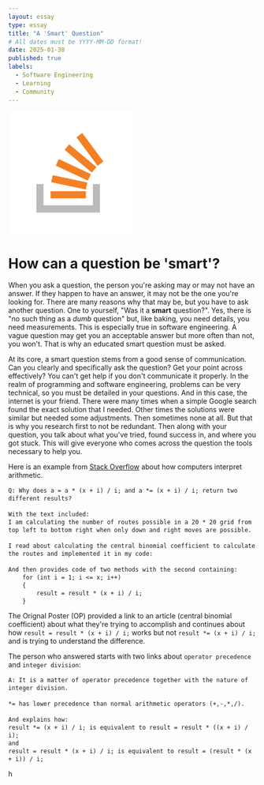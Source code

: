 ```yaml
---
layout: essay
type: essay
title: "A 'Smart' Question"
# All dates must be YYYY-MM-DD format!
date: 2025-01-30
published: true
labels:
  - Software Engineering
  - Learning
  - Community
---
```


<img width="250px" class="rounded float-start pe-4" src="../img/reflec-smartQs/stackOverflow_essayPic.png">


# How can a question be 'smart'?
When you ask a question, the person you're asking may or may not have an answer. If they happen to have an answer, it may not be the one you're looking for. There are many reasons why that may be, but you have to ask another question. One to yourself, "Was it a **smart** question?". Yes, there is "no such thing as a *dumb* question" but, like baking, you need details, you need measurements. This is especially true in software engineering. A vague question may get you an acceptable answer but more often than not, you won't. That is why an educated smart question must be asked. 

At its core, a smart question stems from a good sense of communication. Can you clearly and specifically ask the question? Get your point across effectively? You can't get help if you don't communicate it properly. In the realm of programming and software engineering, problems can be very technical, so you must be detailed in your questions. And in this case, the internet is your friend. There were many times when a simple Google search found the exact solution that I needed. Other times the solutions were similar but needed some adjustments. Then sometimes none at all. But that is why you research first to not be redundant. Then along with your question, you talk about what you've tried, found success in, and where you got stuck. This will give everyone who comes across the question the tools necessary to help you. 

Here is an example from [Stack Overflow](https://stackoverflow.com/questions/79347608/why-does-a-a-x-i-i-and-a-x-i-i-return-two-different-results) about how computers interpret arithmetic.  
```
Q: Why does a = a * (x + i) / i; and a *= (x + i) / i; return two different results?

With the text included:
I am calculating the number of routes possible in a 20 * 20 grid from top left to bottom right when only down and right moves are possible.

I read about calculating the central binomial coefficient to calculate the routes and implemented it in my code:

And then provides code of two methods with the second containing:
    for (int i = 1; i <= x; i++)
    {
        result = result * (x + i) / i;
    }
```
The Orignal Poster (OP) provided a link to an article (central binomial coefficient) about what they're trying to accomplish and continues about how `result = result * (x + i) / i;` works but not `result *= (x + i) / i;` and is trying to understand the difference. 

The person who answered starts with two links about `operator precedence` and `integer division`:
```
A: It is a matter of operator precedence together with the nature of integer division.

*= has lower precedence than normal arithmetic operators (+,-,*,/).

And explains how:
result *= (x + i) / i; is equivalent to result = result * ((x + i) / i);
and 
result = result * (x + i) / i; is equivalent to result = (result * (x + i)) / i;

```
h
